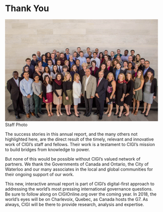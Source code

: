 

# Thank You

<div class="img-container">
  <img class="progressive" src="assets/slides/2017 CIGI Staff Photo - Setup 2 - FInal OPTIMIZED.jpg" alt="">
</div>
<div class="photo-caption">
  Staff Photo
</div>

The success stories in this annual report, and the many others not highlighted here, are the direct result of the timely, relevant and innovative work of CIGI’s staff and fellows. Their work is a testament to CIGI’s mission to build bridges from knowledge to power.
 
But none of this would be possible without CIGI’s valued network of partners. We thank the Governments of Canada and Ontario, the City of Waterloo and our many associates in the local and global communities for their ongoing support of our work. 
 
This new, interactive annual report is part of CIGI’s digital-first approach to addressing the world’s most pressing international governance questions. Be sure to follow along on CIGIOnline.org over the coming year. In 2018, the world’s eyes will be on Charlevoix, Quebec, as Canada hosts the G7. As always, CIGI will be there to provide research, analysis and expertise.